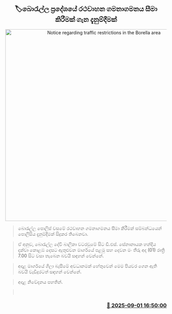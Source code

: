 <p align='center'><b><h2 align='center' title='Notice regarding traffic restrictions in the Borella area'>🏷බො‍රැල්ල ප්‍රදේශයේ රථවාහන ගමනාගමනය සීමා කිරීමක් ගැන දැනුම්දීමක්</h2></b></p>
<p align='center'><img src='https://helakuru.sgp1.cdn.digitaloceanspaces.com/esana/images/lib/road-closed-archived.jpg' width='600' alt='Notice regarding traffic restrictions in the Borella area'></p>

> බො‍රැල්ල පොලිස් වසමේ රථවාහන ගමනාගමනය සීමා කිරීමක් සම්බන්ධයෙන් පොලීසිය දැනුම්දීමක් සිදුකර තිබෙනවා.

> ඒ අනුව, බොරැල්ල දේවි බාලිකා වටරවුමේ සිට ඩී.එස්. සේනානායක හන්දිය දක්වා කොළඹ දෙසට ඇතුළුවන මාර්ගයේ පළමු සහ දෙවන මං තීරු අද (01) රාත්‍රි 7.00 සිට වසා තැබෙන බවයි සඳහන් වෙන්නේ.

> අදාළ මාර්ගයේ ගිලා බැසීමේ අවධානමක් හේතුවෙන් මෙම පියවර ගෙන ඇති බවයි වැඩිදුරටත් සඳහන් වෙන්නේ.

> අදාළ නිවේදනය පහතින්.

>  



<h3 align='right'><a href='https://www.helakuru.lk/esana/p/113256/'>📅 2025-09-01 16:50:00</a></h3>
